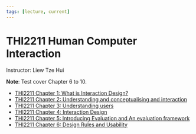 ```yaml
---
tags: [lecture, current]
---
```


# THI2211 Human Computer Interaction

Instructor: Liew Tze Hui

**Note**: Test cover Chapter 6 to 10.

- [THI2211 Chapter 1: What is Interaction Design?](202303242107.md)
- [THI2211 Chapter 2: Understanding and conceptualising and interaction](202304151949.md)
- [THI2211 Chapter 3: Understanding users](202304291333.md)
- [THI2211 Chapter 4: Interaction Design](202304302218.md)
- [THI2211 Chapter 5: Introducing Evaluation and An evaluation framework](202305061337.md)
- [THI2211 Chapter 6: Design Rules and Usability](202305142211.md)
